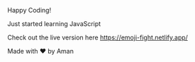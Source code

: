 Happy Coding!

Just started learning JavaScript

Check out the live version here
https://emoji-fight.netlify.app/

Made with ❤️ by Aman 